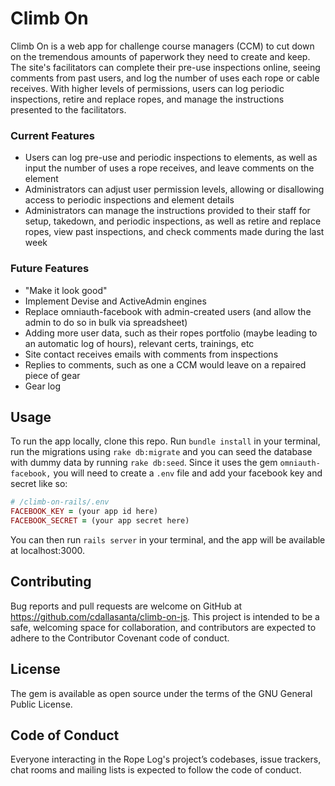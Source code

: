 # Climb On

Climb On is a web app for challenge course managers (CCM) to cut down on the tremendous amounts of paperwork they need to create and keep. The site's facilitators can complete their pre-use inspections online, seeing comments from past users, and log the number of uses each rope or cable receives. With higher levels of permissions, users can log periodic inspections, retire and replace ropes, and manage the instructions presented to the facilitators.

### Current Features
- Users can log pre-use and periodic inspections to elements, as well as input the number of uses a rope receives, and leave comments on the element
- Administrators can adjust user permission levels, allowing or disallowing access to periodic inspections and element details
- Administrators can manage the instructions provided to their staff for setup, takedown, and periodic inspections, as well as retire and replace ropes, view past inspections, and check comments made during the last week

### Future Features
- "Make it look good"
- Implement Devise and ActiveAdmin engines
- Replace omniauth-facebook with admin-created users (and allow the admin to do so in bulk via spreadsheet)
- Adding more user data, such as their ropes portfolio (maybe leading to an automatic log of hours), relevant certs, trainings, etc
- Site contact receives emails with comments from inspections
- Replies to comments, such as one a CCM would leave on a repaired piece of gear
- Gear log


## Usage
To run the app locally, clone this repo. Run `bundle install` in your terminal, run the migrations using `rake db:migrate` and you can seed the database with dummy data by running `rake db:seed`. Since it uses the gem `omniauth-facebook,` you will need to create a `.env` file and add your facebook key and secret like so:

```ruby
# /climb-on-rails/.env
FACEBOOK_KEY = (your app id here)
FACEBOOK_SECRET = (your app secret here)
```

You can then run `rails server` in your terminal, and the app will be available at localhost:3000.

## Contributing
Bug reports and pull requests are welcome on GitHub at https://github.com/cdallasanta/climb-on-js. This project is intended to be a safe, welcoming space for collaboration, and contributors are expected to adhere to the Contributor Covenant code of conduct.

## License
The gem is available as open source under the terms of the GNU General Public License.

## Code of Conduct
Everyone interacting in the Rope Log's project’s codebases, issue trackers, chat rooms and mailing lists is expected to follow the code of conduct.
